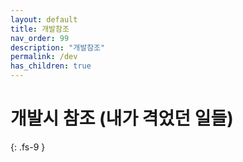 ```yaml
---
layout: default
title: 개발참조
nav_order: 99
description: "개발참조"
permalink: /dev
has_children: true
---
```


# 개발시 참조 (내가 격었던 일들)
{: .fs-9 }
